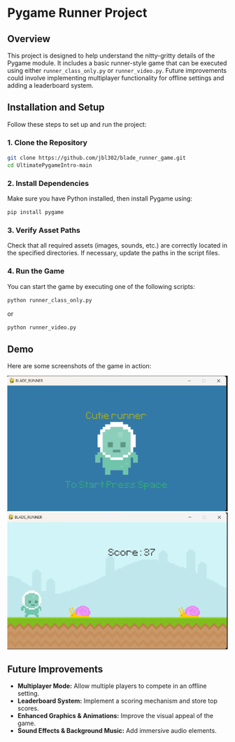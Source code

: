 # Pygame Runner Project

## Overview
This project is designed to help understand the nitty-gritty details of the Pygame module. It includes a basic runner-style game that can be executed using either `runner_class_only.py` or `runner_video.py`. Future improvements could involve implementing multiplayer functionality for offline settings and adding a leaderboard system.

## Installation and Setup
Follow these steps to set up and run the project:

### 1. Clone the Repository
```sh
git clone https://github.com/jbl302/blade_runner_game.git
cd UltimatePygameIntro-main
```

### 2. Install Dependencies
Make sure you have Python installed, then install Pygame using:
```sh
pip install pygame
```

### 3. Verify Asset Paths
Check that all required assets (images, sounds, etc.) are correctly located in the specified directories. If necessary, update the paths in the script files.

### 4. Run the Game
You can start the game by executing one of the following scripts:
```sh
python runner_class_only.py
```
or
```sh
python runner_video.py
```
## Demo
Here are some screenshots of the game in action:

![Game Screenshot 1](ss/Starting.png)
![Game Screenshot 2](ss/In_game.png)

## Future Improvements
- **Multiplayer Mode:** Allow multiple players to compete in an offline setting.
- **Leaderboard System:** Implement a scoring mechanism and store top scores.
- **Enhanced Graphics & Animations:** Improve the visual appeal of the game.
- **Sound Effects & Background Music:** Add immersive audio elements.

